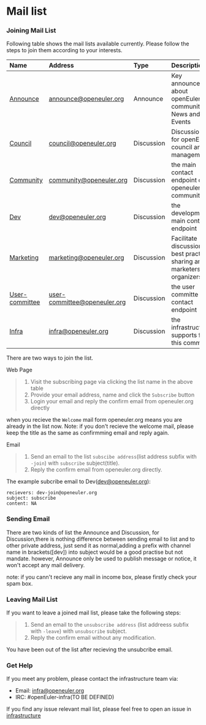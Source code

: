# Mail list

### Joining Mail List

Following table shows the mail lists available currently. Please follow the steps to join them according to your interests.


|  Name| Address |  Type| Description |
| :--------| :----|:-----| :----|
|[Announce](https://mailweb.openeuler.org/postorius/lists/announce.openeuler.org/)| announce@openeuler.org| Announce| Key announcements about openEuler community, e.g. News and Events|
|[Council](https://mailweb.openeuler.org/postorius/lists/council.openeuler.org/)|council@openeuler.org|Discussion|Discussion list for openEuler council and management.|
| [Community](https://mailweb.openeuler.org/postorius/lists/community.openeuler.org/)|community@openeuler.org|Discussion |the main contact endpoint of openeuler community|
|[Dev](https://mailweb.openeuler.org/postorius/lists/dev.openeuler.org/)|dev@openeuler.org|Discussion|the development main contact endpoint|
|[Marketing](https://mailweb.openeuler.org/postorius/lists/marketing.openeuler.org/)| marketing@openeuler.org | Discussion| Facilitate discussion and best practice sharing among marketers and organizers|
|[User-committee](https://mailweb.openeuler.org/postorius/lists/user-committee.openeuler.org/)|user-committee@openeuler.org|Discussion|the user committe email contact endpoint|
|[Infra](https://mailweb.openeuler.org/postorius/lists/infra.openeuler.org/)|infra@openeuler.org|Discussion|the infrastructure supports for this community|


There are two ways to join the list.

Web Page

> 1) Visit the subscribing page via clicking the list name in the above table
> 2) Provide your email address, name and click the ```Subscribe``` button
> 3) Login your email and reply the confirm email from openeuler.org directly

when you recieve the ```Welcome``` mail form openeuler.org means you are already in the list now.
Note: if you don't recieve the welcome mail, please keep the title as the same as confirmming email and reply again.

Email

> 1) Send an email to the list ```subscibe address```(list address subfix with ```-join```) with ```subscribe``` subject(title).
> 2) Reply the confirm email from openeuler.org directly.

The example subcribe email to Dev(dev@openeuler.org):

```
recievers: dev-join@openeuler.org
subject: subscribe
content: NA
```

### Sending Email

There are two kinds of list the Announce and Discussion, for Discussion,there is nothing difference between sending email to list and to other private address, just send it as normal,adding a prefix with channel name in brackets([dev]) into subject would be a good practise but not mandate. however, Announce only be used to publish message or notice, it won't accept any mail delivery.  

note: if you cann't recieve any mail in income box, please firstly check your spam box. 

### Leaving Mail List

If you want to leave a joined mail list, please take the following steps:

> 1) Send an email to the ```unsubscribe address``` (list addreess subfix with ```-leave```) with ```unsubscribe``` subject.
> 2) Reply the confirm email without any modification.

You have been out of the list after recieving the unsubcribe email.


### Get Help 

If you meet any problem, please contact the infrastructure team via:

- Email: infra@openeuler.org
- IRC: #openEuler-infra(TO BE DEFINED)

If you find any issue relevant mail list, please feel free to open an issue in [infrastructure](https://gitee.com/openeuler/infrastructure/issues)
